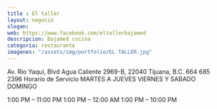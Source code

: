 ```yaml
---
title : El taller
layout: negocio
slogan: 
web: https://www.facebook.com/eltallerbajamed
descripcion: Bajamed cocina
categoria: restaurante
imagenes: "/assets/img/portfolio/EL TALLER.jpg"
---
```

Av. Rio Yaqui, Blvd Agua Caliente 2969-B, 22040 Tijuana, B.C.
664 685 2396
Horario de Servicio 
MARTES A JUEVES			VIERNES Y SABADO			DOMINGO

1:00 PM – 11:00 PM	   1:00 PM – 12:00 AM		1:00 PM – 10:00 PM